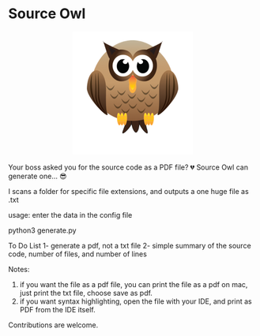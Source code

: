 # Source Owl

<p align="center">
    <img src="pdf_owl.png">
</p>

Your boss asked you for the source code as a PDF file? 💔 
Source Owl can generate one... 😎

I scans a folder for specific file extensions, and outputs a one huge file as .txt

usage:
enter the data in the config file

  python3 generate.py

To Do List
1- generate a pdf, not a txt file
2- simple summary of the source code, number of files, and number of lines

Notes:
  1) if you want the file as a pdf file, you can print the file as a pdf on mac, just print the txt file, choose save as pdf.
  2) if you want syntax highlighting, open the file with your IDE, and print as PDF from the IDE itself.

Contributions are welcome.
